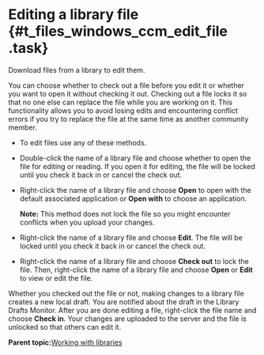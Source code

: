 # Editing a library file {#t_files_windows_ccm_edit_file .task}

Download files from a library to edit them.

You can choose whether to check out a file before you edit it or whether you want to open it without checking it out. Checking out a file locks it so that no one else can replace the file while you are working on it. This functionality allows you to avoid losing edits and encountering conflict errors if you try to replace the file at the same time as another community member.

-   To edit files use any of these methods.
-   Double-click the name of a library file and choose whether to open the file for editing or reading. If you open it for editing, the file will be locked until you check it back in or cancel the check out.

-   Right-click the name of a library file and choose **Open** to open with the default associated application or **Open with** to choose an application.

    **Note:** This method does not lock the file so you might encounter conflicts when you upload your changes.

-   Right-click the name of a library file and choose **Edit**. The file will be locked until you check it back in or cancel the check out.

-   Right-click the name of a library file and choose **Check out** to lock the file. Then, right-click the name of a library file and choose **Open** or **Edit** to view or edit the file.


Whether you checked out the file or not, making changes to a library file creates a new local draft. You are notified about the draft in the Library Drafts Monitor. After you are done editing a file, right-click the file name and choose **Check in**. Your changes are uploaded to the server and the file is unlocked so that others can edit it.

**Parent topic:**[Working with libraries](../../connectors/enduser/c_files_windows_ccm_overview.md)

